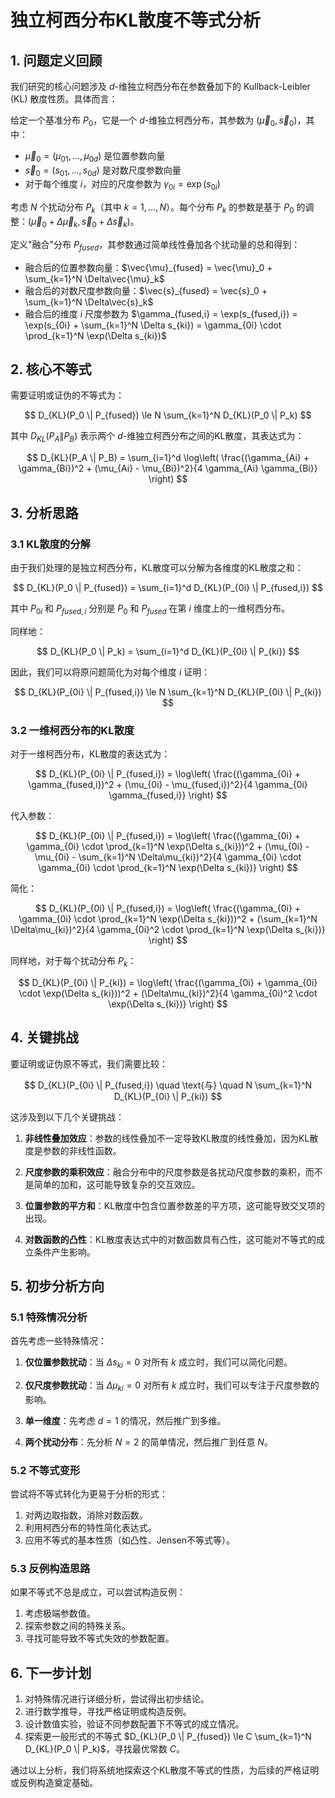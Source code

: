 # 独立柯西分布KL散度不等式分析

## 1. 问题定义回顾

我们研究的核心问题涉及 $d$-维独立柯西分布在参数叠加下的 Kullback-Leibler (KL) 散度性质。具体而言：

给定一个基准分布 $P_0$，它是一个 $d$-维独立柯西分布，其参数为 $(\vec{\mu}_0, \vec{s}_0)$，其中：
- $\vec{\mu}_0 = (\mu_{01}, \dots, \mu_{0d})$ 是位置参数向量
- $\vec{s}_0 = (s_{01}, \dots, s_{0d})$ 是对数尺度参数向量
- 对于每个维度 $i$，对应的尺度参数为 $\gamma_{0i} = \exp(s_{0i})$

考虑 $N$ 个扰动分布 $P_k$（其中 $k=1, \dots, N$）。每个分布 $P_k$ 的参数是基于 $P_0$ 的调整：$(\vec{\mu}_0 + \Delta\vec{\mu}_k, \vec{s}_0 + \Delta\vec{s}_k)$。

定义"融合"分布 $P_{fused}$，其参数通过简单线性叠加各个扰动量的总和得到：
- 融合后的位置参数向量：$\vec{\mu}_{fused} = \vec{\mu}_0 + \sum_{k=1}^N \Delta\vec{\mu}_k$
- 融合后的对数尺度参数向量：$\vec{s}_{fused} = \vec{s}_0 + \sum_{k=1}^N \Delta\vec{s}_k$
- 融合后的维度 $i$ 尺度参数为 $\gamma_{fused,i} = \exp(s_{fused,i}) = \exp(s_{0i} + \sum_{k=1}^N \Delta s_{ki}) = \gamma_{0i} \cdot \prod_{k=1}^N \exp(\Delta s_{ki})$

## 2. 核心不等式

需要证明或证伪的不等式为：

$$ D_{KL}(P_0 \| P_{fused}) \le N \sum_{k=1}^N D_{KL}(P_0 \| P_k) $$

其中 $D_{KL}(P_A \| P_B)$ 表示两个 $d$-维独立柯西分布之间的KL散度，其表达式为：

$$ D_{KL}(P_A \| P_B) = \sum_{i=1}^d \log\left( \frac{(\gamma_{Ai} + \gamma_{Bi})^2 + (\mu_{Ai} - \mu_{Bi})^2}{4 \gamma_{Ai} \gamma_{Bi}} \right) $$

## 3. 分析思路

### 3.1 KL散度的分解

由于我们处理的是独立柯西分布，KL散度可以分解为各维度的KL散度之和：

$$ D_{KL}(P_0 \| P_{fused}) = \sum_{i=1}^d D_{KL}(P_{0i} \| P_{fused,i}) $$

其中 $P_{0i}$ 和 $P_{fused,i}$ 分别是 $P_0$ 和 $P_{fused}$ 在第 $i$ 维度上的一维柯西分布。

同样地：

$$ D_{KL}(P_0 \| P_k) = \sum_{i=1}^d D_{KL}(P_{0i} \| P_{ki}) $$

因此，我们可以将原问题简化为对每个维度 $i$ 证明：

$$ D_{KL}(P_{0i} \| P_{fused,i}) \le N \sum_{k=1}^N D_{KL}(P_{0i} \| P_{ki}) $$

### 3.2 一维柯西分布的KL散度

对于一维柯西分布，KL散度的表达式为：

$$ D_{KL}(P_{0i} \| P_{fused,i}) = \log\left( \frac{(\gamma_{0i} + \gamma_{fused,i})^2 + (\mu_{0i} - \mu_{fused,i})^2}{4 \gamma_{0i} \gamma_{fused,i}} \right) $$

代入参数：

$$ D_{KL}(P_{0i} \| P_{fused,i}) = \log\left( \frac{(\gamma_{0i} + \gamma_{0i} \cdot \prod_{k=1}^N \exp(\Delta s_{ki}))^2 + (\mu_{0i} - \mu_{0i} - \sum_{k=1}^N \Delta\mu_{ki})^2}{4 \gamma_{0i} \cdot \gamma_{0i} \cdot \prod_{k=1}^N \exp(\Delta s_{ki})} \right) $$

简化：

$$ D_{KL}(P_{0i} \| P_{fused,i}) = \log\left( \frac{(\gamma_{0i} + \gamma_{0i} \cdot \prod_{k=1}^N \exp(\Delta s_{ki}))^2 + (\sum_{k=1}^N \Delta\mu_{ki})^2}{4 \gamma_{0i}^2 \cdot \prod_{k=1}^N \exp(\Delta s_{ki})} \right) $$

同样地，对于每个扰动分布 $P_k$：

$$ D_{KL}(P_{0i} \| P_{ki}) = \log\left( \frac{(\gamma_{0i} + \gamma_{0i} \cdot \exp(\Delta s_{ki}))^2 + (\Delta\mu_{ki})^2}{4 \gamma_{0i}^2 \cdot \exp(\Delta s_{ki})} \right) $$

## 4. 关键挑战

要证明或证伪原不等式，我们需要比较：

$$ D_{KL}(P_{0i} \| P_{fused,i}) \quad \text{与} \quad N \sum_{k=1}^N D_{KL}(P_{0i} \| P_{ki}) $$

这涉及到以下几个关键挑战：

1. **非线性叠加效应**：参数的线性叠加不一定导致KL散度的线性叠加，因为KL散度是参数的非线性函数。

2. **尺度参数的乘积效应**：融合分布中的尺度参数是各扰动尺度参数的乘积，而不是简单的加和，这可能导致复杂的交互效应。

3. **位置参数的平方和**：KL散度中包含位置参数差的平方项，这可能导致交叉项的出现。

4. **对数函数的凸性**：KL散度表达式中的对数函数具有凸性，这可能对不等式的成立条件产生影响。

## 5. 初步分析方向

### 5.1 特殊情况分析

首先考虑一些特殊情况：

1. **仅位置参数扰动**：当 $\Delta s_{ki} = 0$ 对所有 $k$ 成立时，我们可以简化问题。

2. **仅尺度参数扰动**：当 $\Delta\mu_{ki} = 0$ 对所有 $k$ 成立时，我们可以专注于尺度参数的影响。

3. **单一维度**：先考虑 $d=1$ 的情况，然后推广到多维。

4. **两个扰动分布**：先分析 $N=2$ 的简单情况，然后推广到任意 $N$。

### 5.2 不等式变形

尝试将不等式转化为更易于分析的形式：

1. 对两边取指数，消除对数函数。
2. 利用柯西分布的特性简化表达式。
3. 应用不等式的基本性质（如凸性、Jensen不等式等）。

### 5.3 反例构造思路

如果不等式不总是成立，可以尝试构造反例：

1. 考虑极端参数值。
2. 探索参数之间的特殊关系。
3. 寻找可能导致不等式失效的参数配置。

## 6. 下一步计划

1. 对特殊情况进行详细分析，尝试得出初步结论。
2. 进行数学推导，寻找严格证明或构造反例。
3. 设计数值实验，验证不同参数配置下不等式的成立情况。
4. 探索更一般形式的不等式 $D_{KL}(P_0 \| P_{fused}) \le C \sum_{k=1}^N D_{KL}(P_0 \| P_k)$，寻找最优常数 $C$。

通过以上分析，我们将系统地探索这个KL散度不等式的性质，为后续的严格证明或反例构造奠定基础。
